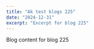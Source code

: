 ```yaml
---
title: "Ak test blogs 225"
date: "2024-12-31"
excerpt: "Excerpt for blog 225"
---
```


Blog content for blog 225